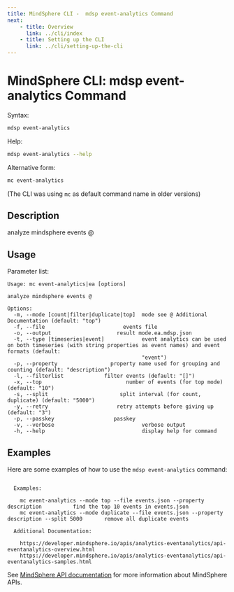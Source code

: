 ```yaml
---
title: MindSphere CLI -  mdsp event-analytics Command
next:
    - title: Overview
      link: ../cli/index
    - title: Setting up the CLI
      link: ../cli/setting-up-the-cli
---
```


# MindSphere CLI: mdsp event-analytics Command

Syntax:

```bash
mdsp event-analytics
```

Help:

```bash
mdsp event-analytics --help
```

Alternative form:

```bash
mc event-analytics
```

(The CLI was using `mc` as default command name in older versions)

## Description

analyze mindsphere events @

## Usage

Parameter list:

```text
Usage: mc event-analytics|ea [options]

analyze mindsphere events @

Options:
  -m, --mode [count|filter|duplicate|top]  mode see @ Additional Documentation (default: "top")
  -f, --file                         events file
  -o, --output                     result mode.ea.mdsp.json
  -t, --type [timeseries|event]            event analytics can be used on both timeseries (with string properties as event names) and event formats (default:
                                           "event")
  -p, --property                 property name used for grouping and counting (default: "description")
  -l, --filterlist             filter events (default: "[]")
  -x, --top                           number of events (for top mode) (default: "10")
  -s, --split                       split interval (for count, duplicate) (default: "5000")
  -y, --retry                      retry attempts before giving up (default: "3")
  -p, --passkey                   passkey
  -v, --verbose                            verbose output
  -h, --help                               display help for command

```

## Examples

Here are some examples of how to use the `mdsp event-analytics` command:

```text

  Examples:

    mc event-analytics --mode top --file events.json --property description 		 find the top 10 events in events.json
    mc event-analytics --mode duplicate --file events.json --property description --split 5000 		 remove all duplicate events

  Additional Documentation:

    https://developer.mindsphere.io/apis/analytics-eventanalytics/api-eventanalytics-overview.html
    https://developer.mindsphere.io/apis/analytics-eventanalytics/api-eventanalytics-samples.html

```

See [MindSphere API documentation](https://documentation.mindsphere.io/MindSphere/apis/index.html) for more information about MindSphere APIs.